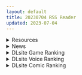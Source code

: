 ```yaml
---
layout: default
title: 20230704 RSS Reader
updated: 2023-07-04
---
```


<details class='content-parent'>
<summary>
Resources
</summary>
<details class='content-child'>
<summary>
<span class='rss-title'> [无修正] [sodeno19] 原神 夜兰full [23年6月]  (2V/3.11G) [patreon] </span> <a class='rss-link' href='https://gmgard.com/gm122904' target='_blank'>&nbsp;</a>
<div class='rss-published'> 🕛 20230703 15:06:51</div>
</summary>
<img src="https://static.gmgard.us/Images/upload/20597022321017314.jpg" /><br /><p>我熬夜，蚊子嗷我，byd是真恶人心啊（不对，这个点应该算是通宵了）</p>
</details>
<details class='content-child'>
<summary>
<span class='rss-title'> [ふるくら] 巨玉サンタちゃんのプレゼントエッチ[Fantia] </span> <a class='rss-link' href='https://gmgard.com/gm122918' target='_blank'>&nbsp;</a>
<div class='rss-published'> 🕛 20230703 15:04:44</div>
</summary>
<img src="https://static.gmgard.us/Images/upload/54029032212346061.jpg" /><br /><p>射爆的终于来新的了，这一部去年年底发的预览到7月初才做好夏天完成了圣诞主题，不过好在时间长还分了3个部分，圣诞主题一如既往的夸张啊（自行添加压缩和视频后缀）</p>
</details>
<details class='content-child'>
<summary>
<span class='rss-title'> (合集)[漫游字幕组] 机动战士高达 水星的魔女 [第二季][13-24话][简中内嵌字幕][1080P][MP4] </span> <a class='rss-link' href='https://gmgard.com/gm122917' target='_blank'>&nbsp;</a>
<div class='rss-published'> 🕛 20230703 13:50:43</div>
</summary>
<img src="https://static.gmgard.us/Images/upload/16891032150422820.jpg" /><br /><p>让我们期待下明年上映的剧场版动画《机动战士高达SEED FREEDOM》吧</p>
</details>
<details class='content-child'>
<summary>
<span class='rss-title'> (合集)[BiliBili港澳台官方字幕&LoliHouse制作] 肌肉魔法使马修(物理魔法使马修) [第一季][01-12话][简繁内封字幕][108P][MKV] </span> <a class='rss-link' href='https://gmgard.com/gm122916' target='_blank'>&nbsp;</a>
<div class='rss-published'> 🕛 20230703 13:00:43</div>
</summary>
<img src="https://static.gmgard.us/Images/upload/15575032100430331.jpg" /><br /><p>原作作为一部搞笑漫画前期比较有乐趣，但听说是因为编辑要求延长故事的缘故所以中后期较为乏味，结果即便是动画化了原作的销量也不理想，现在原作将在近期完结。</p>
</details>
<details class='content-child'>
<summary>
<span class='rss-title'> [无修正][魔穗字幕组][PashminaA]もう挟まずにはいられない ~星にお願いしたらこんなにおっきくなっちゃった! </span> <a class='rss-link' href='https://gmgard.com/gm122915' target='_blank'>&nbsp;</a>
<div class='rss-published'> 🕛 20230703 12:37:05</div>
</summary>
<img src="https://iili.io/HiNZDW7.gif" /><br /><p>被外星人重生的少女 醒来以后直呼完全换了一个身体 在学校少女遇见了自己喜欢的人 而外星人也想看看地球人怎么啪啪啪的 于是强制让少女在自己喜欢的人面前自慰</p>
</details>
<details class='content-child'>
<summary>
<span class='rss-title'> [村长个人汉化] [RJ01063176] [ALLOWS] 超越戦姫プライムレンジャーVol.02~ノワールギス軍侵攻編~ </span> <a class='rss-link' href='https://gmgard.com/gm122914' target='_blank'>&nbsp;</a>
<div class='rss-published'> 🕛 20230703 12:04:09</div>
</summary>
<img src="https://static.gmgard.us/Images/upload/34022032004087789.jpg" /><br /><p>村长原话：
同志们好啊，村长又来了，这次是allows的新作，剧情是继续战队系列的，说是第二部感觉不如说是外传，因为第一部的另外两个人都没有出现啊，不过众所周知，allows也是个不喜欢数3的人，所以3啥时候能出不知道呢。最后还是本期的正能量：遇到危险赶紧跑，你看第一个女人就知道卖货哪有这么奇怪的顾客啊，这回把命都赔进去了，这是不行的！好了这次，就到这吧我们下次再见！（今年生活都不容易，没那么多时</p>
</details>
<details class='content-child'>
<summary>
<span class='rss-title'> [PINK PUNK PRO]【本格3Dエロアニメ】ウブギャルJK-the animation- ほんとはウブでえっちで貴方のことが大好きなギャルと放課後あまあまなれそめえっち【園原あいり】 </span> <a class='rss-link' href='https://www.hacg.sbs/wp/96722.html' target='_blank'>&nbsp;</a>
<div class='rss-published'> 🕛 20230703 12:00:45</div>
</summary>
PinkPunkPro所属VTuber、园原爱理3D动画化！ 没有字幕，动画渲染 &#8230; <a href="https://www.hacg.sbs/wp/96722.html">继续阅读 <span class="meta-nav">&#8594;</span></a>
</details>
<details class='content-child'>
<summary>
<span class='rss-title'> [日系/合集][けんじゃたいむ (MANA、Zutta)]Bad End Catharsis等84本[FGO/全彩/原神][10G] </span> <a class='rss-link' href='https://gmgard.com/gm122913' target='_blank'>&nbsp;</a>
<div class='rss-published'> 🕛 20230703 06:31:39</div>
</summary>
<img src="https://static.gmgard.us/Images/upload/13331031258334879.jpg" /><br /><p>目录
(C80) [けんじゃたいむ (MANA)] ジェントルリズム1.0 (東方Project) [漢化]
(C81) [Foundation／1 (MANA)] ジェントルリズム2 (東方Project) [DL版]
(C82) [Foundation／1 (MANA)] ジェントルリズム3 (東方Project) [DL版]
(C83) [Foundation／1 (MANA)] ジェントル</p>
</details>
<details class='content-child'>
<summary>
<span class='rss-title'> [补档][Steam官中][RJ402638][やさにき]おとなりの奥様は今日も独り2 遅咲きの青い春 </span> <a class='rss-link' href='https://gmgard.com/gm122911' target='_blank'>&nbsp;</a>
<div class='rss-published'> 🕛 20230703 06:31:39</div>
</summary>
<img src="https://static.gmgard.us/Images/upload/16927031019339553.jpg" /><br /><p>隔壁太太今天也独自一人2 V1.2.3 官方中文步兵版
（おとなりの奥様は今日も独り）

由【やさにき】社团于2020年12月06日发售的一款人妻寝取NTR的SLG游戏。
游戏于2023年06月28登录steam平台，并由【Mango Party】代理发行官方中文。
王道人妻寝取SLG二代的官中来咯！！！
比起一代，画风得到了升级，而且游戏的系统和玩法也得到了进一步的升级，并成功成为DL上面的爆款</p>
</details>
<details class='content-child'>
<summary>
<span class='rss-title'> [日系/合集][かわはぎ亭]胎魔忍は妊娠機能付きコンドーム等77本[阿黑颜/怀孕][14G] </span> <a class='rss-link' href='https://gmgard.com/gm122910' target='_blank'>&nbsp;</a>
<div class='rss-published'> 🕛 20230703 06:31:39</div>
</summary>
<img src="https://static.gmgard.us/Images/upload/73562030959403413.jpg" /><br /><p>目录</p>
</details>

</details>
<details class='content-parent'>
<summary>
News
</summary>

</details>
<details class='content-parent'>
<summary>
DLsite Game Ranking
</summary>
<details class='content-child'>
<summary>
<span class='rss-title'> 護身術道場 秘密のNTRレッスン [WAKUWAKU] </span> <a class='rss-link' href='https://www.dlsite.com/maniax/work/=/product_id/RJ01053661.html' target='_blank'>&nbsp;</a>
<div class='rss-published'> 🕛 20230704 13:11:10</div>
</summary>
<img src ="http://img.dlsite.jp/modpub/images2/work/doujin/RJ01054000/RJ01053661_img_main.jpg"/><br/>これはシミュレーション系のエロゲーで、ユーモアな要素が盛り込まれています。
</details>
<details class='content-child'>
<summary>
<span class='rss-title'> 穢神楽～Aikagura～ [アンホリクリエイション] </span> <a class='rss-link' href='https://www.dlsite.com/maniax/work/=/product_id/RJ01064183.html' target='_blank'>&nbsp;</a>
<div class='rss-published'> 🕛 20230704 13:11:10</div>
</summary>
<img src ="http://img.dlsite.jp/modpub/images2/work/doujin/RJ01065000/RJ01064183_img_main.jpg"/><br/>巫女風の退魔師があやかしの巣窟に挑む!負けたら凌辱!本格的横スクロール和風剣戟アクションゲーム!
</details>
<details class='content-child'>
<summary>
<span class='rss-title'> セイントギアフォース [メタモルフォーゼ] </span> <a class='rss-link' href='https://www.dlsite.com/maniax/work/=/product_id/RJ01002988.html' target='_blank'>&nbsp;</a>
<div class='rss-published'> 🕛 20230704 13:11:10</div>
</summary>
<img src ="http://img.dlsite.jp/modpub/images2/work/doujin/RJ01003000/RJ01002988_img_main.jpg"/><br/>闘中にセクハラされて犯される!戦闘エロ特化RPG!!
</details>
<details class='content-child'>
<summary>
<span class='rss-title'> 満車率300% 弐:Append.1 保母さん連結ぱっち [ベルゼブブ] </span> <a class='rss-link' href='https://www.dlsite.com/maniax/work/=/product_id/RJ01026164.html' target='_blank'>&nbsp;</a>
<div class='rss-published'> 🕛 20230704 13:11:10</div>
</summary>
<img src ="http://img.dlsite.jp/modpub/images2/work/doujin/RJ01027000/RJ01026164_img_main.jpg"/><br/>満車率300%弐のアップグレードデータです。
</details>
<details class='content-child'>
<summary>
<span class='rss-title'> Handyman Legend ハンディマン・レジェンド [超真剣Studio] </span> <a class='rss-link' href='https://www.dlsite.com/maniax/work/=/product_id/RJ01036146.html' target='_blank'>&nbsp;</a>
<div class='rss-published'> 🕛 20230704 13:11:10</div>
</summary>
<img src ="http://img.dlsite.jp/modpub/images2/work/doujin/RJ01037000/RJ01036146_img_main.jpg"/><br/>君はスマートフォンアプリで案件を受注しているハンディマンです。 お客様の家にある様々な問題を解決し、時には他の問題も「解決」してあげる...
</details>

</details>
<details class='content-parent'>
<summary>
DLsite Voice Ranking
</summary>
<details class='content-child'>
<summary>
<span class='rss-title'> 【低音オホ声】ズボラな褐色エルフ♀とイチャらぶ交尾しまくる日常。 [桃色みんと] </span> <a class='rss-link' href='https://www.dlsite.com/maniax/work/=/product_id/RJ01065724.html' target='_blank'>&nbsp;</a>
<div class='rss-published'> 🕛 20230704 13:11:13</div>
</summary>
<img src ="http://img.dlsite.jp/modpub/images2/work/doujin/RJ01066000/RJ01065724_img_main.jpg"/><br/>【ちょっと俺を好き過ぎる褐色エルフとの同棲性活】ある日の残業帰り、褐色エルフがそこに文字通り”落ちて”いた。「いいよ…?俺とまんこしたいんだろ?」暗く冷たい部屋に宿る温もり。下品でズボラな褐色エルフ♀との同居生活が、いま始まる…。
</details>
<details class='content-child'>
<summary>
<span class='rss-title'> 亲爱小○症候群 ~我的魅魔姐姐会在被褥里为我做任何事~ [青春×フェティシズム] </span> <a class='rss-link' href='https://www.dlsite.com/maniax/work/=/product_id/RJ01068246.html' target='_blank'>&nbsp;</a>
<div class='rss-published'> 🕛 20230704 13:11:13</div>
</summary>
<img src ="http://img.dlsite.jp/modpub/images2/work/doujin/RJ01069000/RJ01068246_img_main.jpg"/><br/>「姐姐今天早上也来照顾你了......」 最喜欢的青梅竹马变成了姐姐,并且其实是魅魔! ? 让平常很成熟,到了你身边就会控制不住发情的姐姐来好好~的照顾你吧♪
</details>
<details class='content-child'>
<summary>
<span class='rss-title'> 讓同居人塔芭絲可溺愛你一番 [Mirolive] </span> <a class='rss-link' href='https://www.dlsite.com/maniax/work/=/product_id/RJ01047019.html' target='_blank'>&nbsp;</a>
<div class='rss-published'> 🕛 20230704 13:11:13</div>
</summary>
<img src ="http://img.dlsite.jp/modpub/images2/work/doujin/RJ01048000/RJ01047019_img_main.jpg"/><br/>明明與TAKO同居了,卻因為工作時間錯開不能好好貼貼。某天TAKO見你回家疲憊的的模樣,終於決定把工作排開,空出時間好好寵你一番。
</details>
<details class='content-child'>
<summary>
<span class='rss-title'> 【KU100/NTR】妹妹的新婚前夜~兄妹煽情的酒後敘舊~【中文音聲】 [Night Story 夜來聲聆] </span> <a class='rss-link' href='https://www.dlsite.com/maniax/work/=/product_id/RJ01048696.html' target='_blank'>&nbsp;</a>
<div class='rss-published'> 🕛 20230704 13:11:13</div>
</summary>
<img src ="http://img.dlsite.jp/modpub/images2/work/doujin/RJ01049000/RJ01048696_img_main.jpg"/><br/>從小就與你形影不離的妹妹,明天終於要出嫁,成為別的男人的妻子了。當你夜晚獨自一人坐在客廳,抱著揉複雜的心情發呆時,平時滴酒不沾的妹妹突然拿了一支烈酒及一對玻璃杯,坐到了身旁……
</details>
<details class='content-child'>
<summary>
<span class='rss-title'> 【簡体字版】義理あね。 [つばめいと] </span> <a class='rss-link' href='https://www.dlsite.com/maniax/work/=/product_id/RJ01066223.html' target='_blank'>&nbsp;</a>
<div class='rss-published'> 🕛 20230704 13:11:13</div>
</summary>
<img src ="http://img.dlsite.jp/modpub/images2/work/doujin/RJ01067000/RJ01066223_img_main.jpg"/><br/>親の再婚でできた義理のお姉ちゃんにオナニーを見られてしまった日から…えっちな事をされて、可愛がられて…普段は優しいのにえっちの時は強引な【せいなお義姉ちゃん】に童貞を奪われてしまいます。両親が居るのにお風呂でもトイレでも部屋でも…そして両親の帰りが遅い日にはリビングでも。逆転一切なしのガン攻めで手コキ、フェラ、乳首攻め、耳舐め、足コキ、焦らされて辱められて、お仕置きされて…
</details>

</details>
<details class='content-parent'>
<summary>
DLsite Comic Ranking
</summary>
<details class='content-child'>
<summary>
<span class='rss-title'> 飯犯トラベラーズ 博多集団レ●プ旅行 同人誌版 [STUDIOふあん] </span> <a class='rss-link' href='https://www.dlsite.com/maniax/work/=/product_id/RJ301771.html' target='_blank'>&nbsp;</a>
<div class='rss-published'> 🕛 20230704 13:11:15</div>
</summary>
<img src ="http://img.dlsite.jp/modpub/images2/work/doujin/RJ302000/RJ301771_img_main.jpg"/><br/>男3人、博多をぶらりグルメ&レイプの旅134ページ。
</details>
<details class='content-child'>
<summary>
<span class='rss-title'> 退魔師の淫堕-相馬日奈編(1) [New World] </span> <a class='rss-link' href='https://www.dlsite.com/maniax/work/=/product_id/RJ01072585.html' target='_blank'>&nbsp;</a>
<div class='rss-published'> 🕛 20230704 13:11:15</div>
</summary>
<img src ="http://img.dlsite.jp/modpub/images2/work/doujin/RJ01073000/RJ01072585_img_main.jpg"/><br/>少女退魔師の末路、私が知らないところで、幼馴染は見知らぬ人と変わった
</details>
<details class='content-child'>
<summary>
<span class='rss-title'> 平凡JKとふしぎなおクスリ [Yumemi Dream Land] </span> <a class='rss-link' href='https://www.dlsite.com/maniax/work/=/product_id/RJ01072394.html' target='_blank'>&nbsp;</a>
<div class='rss-published'> 🕛 20230704 13:11:15</div>
</summary>
<img src ="http://img.dlsite.jp/modpub/images2/work/doujin/RJ01073000/RJ01072394_img_main.jpg"/><br/>クラスの人気者に誘われて、カラオケに行った平凡なJKミキ。気が付けば、2つの穴の処女が奪われていて……。
</details>
<details class='content-child'>
<summary>
<span class='rss-title'> 委員長の催●海水浴 [STUDIOふあん] </span> <a class='rss-link' href='https://www.dlsite.com/maniax/work/=/product_id/RJ404252.html' target='_blank'>&nbsp;</a>
<div class='rss-published'> 🕛 20230704 13:11:15</div>
</summary>
<img src ="http://img.dlsite.jp/modpub/images2/work/doujin/RJ405000/RJ404252_img_main.jpg"/><br/>逆催●+底なし性欲ムッツリ委員長+ラブコメメス奴●調教。露出調教海水浴別荘編フルカラー74ページ
</details>
<details class='content-child'>
<summary>
<span class='rss-title'> 女子校の性欲処理係として編入した男子生徒による記録 [あのんの大洪水伝説] </span> <a class='rss-link' href='https://www.dlsite.com/maniax/work/=/product_id/RJ439801.html' target='_blank'>&nbsp;</a>
<div class='rss-published'> 🕛 20230704 13:11:15</div>
</summary>
<img src ="http://img.dlsite.jp/modpub/images2/work/doujin/RJ440000/RJ439801_img_main.jpg"/><br/>これは女子校でただ一人の男子である『性欲処理係』のあなたと 欲求不満なドスケベ女子達との濃厚変態プレイの記録である──… 女子校に編入させられたあなたを待っていたのは、思春期でムラムラが止まらない女の子たちとの淫らな日々!?溜まりに溜まった性欲とこじれまくった性癖を解放すべく、 あの手この手であなたに変態プレイを求めてくる彼女達… ド淫乱なニオイフェチ女子に囲まれた、スケベ過ぎる学園性活!
</details>

</details>
